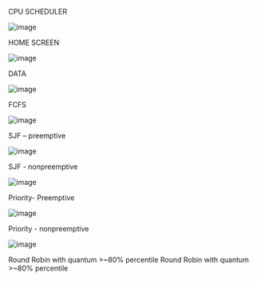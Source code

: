  CPU SCHEDULER
 
 ![image](https://github.com/Quachday/CPU_SCHEDULER/assets/100117943/0d2cb678-dc1f-4b7d-8c22-6f35f1eddd98)
 
 HOME SCREEN

 
![image](https://github.com/Quachday/CPU_SCHEDULER/assets/100117943/1c24081f-b682-4a57-bcb9-1fa6e2a8baae)

DATA

![image](https://github.com/Quachday/CPU_SCHEDULER/assets/100117943/6fc0fd7f-255d-49f2-817e-585e9288fa71)


FCFS


![image](https://github.com/Quachday/CPU_SCHEDULER/assets/100117943/21a6ba40-95e8-4ce6-90b2-6e16f9d23b37)


SJF – preemptive


![image](https://github.com/Quachday/CPU_SCHEDULER/assets/100117943/9a818bb9-7c2e-49bb-bbf0-7f79a5ea31ae)

 SJF - nonpreemptive

 
![image](https://github.com/Quachday/CPU_SCHEDULER/assets/100117943/d405e76a-61d6-4647-87d6-c564bb488a91)

Priority- Preemptive

![image](https://github.com/Quachday/CPU_SCHEDULER/assets/100117943/14b24115-f663-4a3b-b8da-440168601b1e)

Priority - nonpreemptive

![image](https://github.com/Quachday/CPU_SCHEDULER/assets/100117943/f1ea843b-fb75-4b7e-b8ea-c6e478cfab21)

Round Robin with quantum >~80% percentile
Round Robin with quantum >~80% percentile
